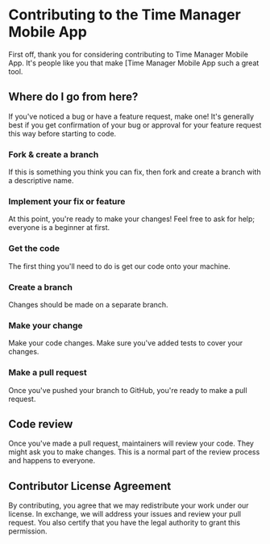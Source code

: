 # Contributing to the Time Manager Mobile App

First off, thank you for considering contributing to Time Manager Mobile App. It's people like you that make [Time Manager Mobile App such a great tool.

## Where do I go from here?

If you've noticed a bug or have a feature request, make one! It's generally best if you get confirmation of your bug or approval for your feature request this way before starting to code.

### Fork & create a branch

If this is something you think you can fix, then fork and create a branch with a descriptive name.

### Implement your fix or feature

At this point, you're ready to make your changes! Feel free to ask for help; everyone is a beginner at first.

### Get the code

The first thing you'll need to do is get our code onto your machine.

### Create a branch

Changes should be made on a separate branch.

### Make your change

Make your code changes. Make sure you've added tests to cover your changes.

### Make a pull request

Once you've pushed your branch to GitHub, you're ready to make a pull request.

## Code review

Once you've made a pull request, maintainers will review your code. They might ask you to make changes. This is a normal part of the review process and happens to everyone.

## Contributor License Agreement

By contributing, you agree that we may redistribute your work under our license. In exchange, we will address your issues and review your pull request. You also certify that you have the legal authority to grant this permission.
